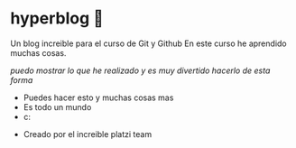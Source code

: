 # hyperblog  🖤
Un blog increible para el curso de Git y Github
En este curso he aprendido muchas cosas.

*puedo mostrar lo que he realizado y es muy divertido hacerlo de esta forma*
- Puedes hacer esto y muchas cosas mas
- Es todo un mundo
- c: 
* Creado por el increible platzi team